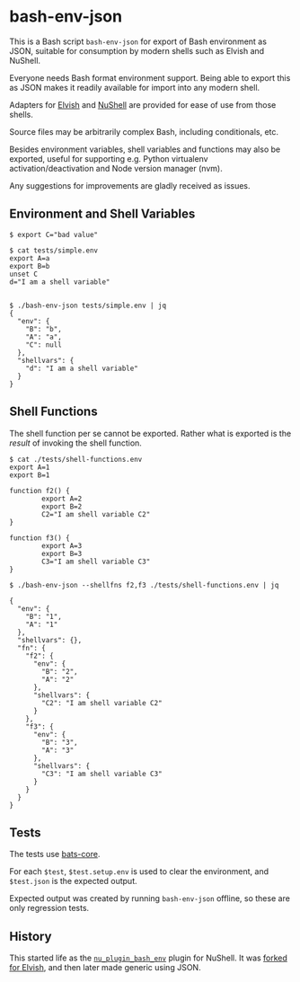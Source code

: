 # bash-env-json

This is a Bash script `bash-env-json` for export of Bash environment as JSON, suitable for consumption by modern shells such as Elvish and NuShell.

Everyone needs Bash format environment support.  Being able to export this as JSON makes it readily available for import into any modern shell.

Adapters for [Elvish](https://github.com/tesujimath/bash-env-elvish) and [NuShell](https://github.com/tesujimath/nu_plugin_bash_env) are provided for ease of use from those shells.

Source files may be arbitrarily complex Bash, including conditionals, etc.

Besides environment variables, shell variables and functions may also be exported, useful for supporting e.g. Python virtualenv activation/deactivation and Node version manager (nvm).

Any suggestions for improvements are gladly received as issues.

## Environment and Shell Variables

```
$ export C="bad value"

$ cat tests/simple.env
export A=a
export B=b
unset C
d="I am a shell variable"


$ ./bash-env-json tests/simple.env | jq
{
  "env": {
    "B": "b",
    "A": "a",
    "C": null
  },
  "shellvars": {
    "d": "I am a shell variable"
  }
}
```

## Shell Functions

The shell function per se cannot be exported.  Rather what is exported is the *result* of invoking the shell function.

```
$ cat ./tests/shell-functions.env
export A=1
export B=1

function f2() {
        export A=2
        export B=2
        C2="I am shell variable C2"
}

function f3() {
        export A=3
        export B=3
        C3="I am shell variable C3"
}

$ ./bash-env-json --shellfns f2,f3 ./tests/shell-functions.env | jq

{
  "env": {
    "B": "1",
    "A": "1"
  },
  "shellvars": {},
  "fn": {
    "f2": {
      "env": {
        "B": "2",
        "A": "2"
      },
      "shellvars": {
        "C2": "I am shell variable C2"
      }
    },
    "f3": {
      "env": {
        "B": "3",
        "A": "3"
      },
      "shellvars": {
        "C3": "I am shell variable C3"
      }
    }
  }
}
```

## Tests

The tests use [bats-core](https://github.com/bats-core/bats-core).

For each `$test`, `$test.setup.env` is used to clear the environment, and `$test.json` is the expected output.

Expected output was created by running `bash-env-json` offline, so these are only regression tests.

## History

This started life as the [`nu_plugin_bash_env`](https://github.com/tesujimath/nu_plugin_bash_env) plugin for NuShell.  It was [forked for Elvish](https://github.com/tesujimath/bash-env-elvish), and then later made generic using JSON.

